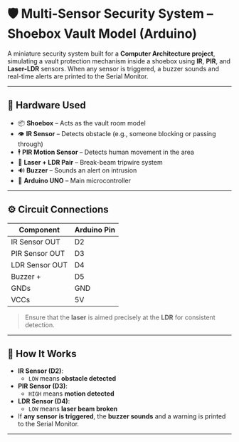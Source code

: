# 🛡️ Multi-Sensor Security System – Shoebox Vault Model (Arduino)

A miniature security system built for a **Computer Architecture project**, simulating a vault protection mechanism inside a shoebox using **IR**, **PIR**, and **Laser-LDR** sensors. When any sensor is triggered, a buzzer sounds and real-time alerts are printed to the Serial Monitor.

---

## 🔧 Hardware Used

- 📦 **Shoebox** – Acts as the vault room model
- 👁️ **IR Sensor** – Detects obstacle (e.g., someone blocking or passing through)
- 🕴️ **PIR Motion Sensor** – Detects human movement in the area
- 🔦 **Laser + LDR Pair** – Break-beam tripwire system
- 🔊 **Buzzer** – Sounds an alert on intrusion
- 🔌 **Arduino UNO** – Main microcontroller

---

## ⚙️ Circuit Connections

| Component       | Arduino Pin |
|----------------|-------------|
| IR Sensor OUT   | D2          |
| PIR Sensor OUT  | D3          |
| LDR Sensor OUT  | D4          |
| Buzzer +        | D5          |
| GNDs            | GND         |
| VCCs            | 5V          |

> Ensure that the **laser** is aimed precisely at the **LDR** for consistent detection.

---

## 🧠 How It Works

- **IR Sensor (D2)**:
  - `LOW` means **obstacle detected**
- **PIR Sensor (D3)**:
  - `HIGH` means **motion detected**
- **LDR Sensor (D4)**:
  - `LOW` means **laser beam broken**
- If **any sensor is triggered**, the **buzzer sounds** and a warning is printed to the Serial Monitor.

---
